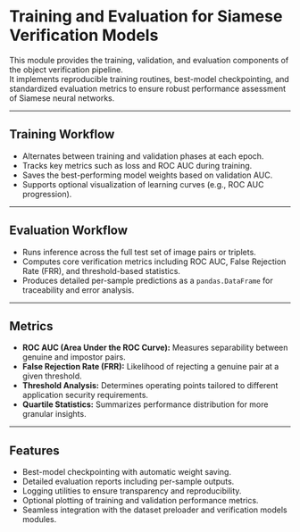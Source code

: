 # Training and Evaluation for Siamese Verification Models  

This module provides the training, validation, and evaluation components of the object verification pipeline.  
It implements reproducible training routines, best-model checkpointing, and standardized evaluation metrics to ensure robust performance assessment of Siamese neural networks.  

---

## Training Workflow  

- Alternates between training and validation phases at each epoch.  
- Tracks key metrics such as loss and ROC AUC during training.  
- Saves the best-performing model weights based on validation AUC.  
- Supports optional visualization of learning curves (e.g., ROC AUC progression).  

---

## Evaluation Workflow  

- Runs inference across the full test set of image pairs or triplets.  
- Computes core verification metrics including ROC AUC, False Rejection Rate (FRR), and threshold-based statistics.  
- Produces detailed per-sample predictions as a `pandas.DataFrame` for traceability and error analysis.  

---

## Metrics  

- **ROC AUC (Area Under the ROC Curve):** Measures separability between genuine and impostor pairs.  
- **False Rejection Rate (FRR):** Likelihood of rejecting a genuine pair at a given threshold.  
- **Threshold Analysis:** Determines operating points tailored to different application security requirements.  
- **Quartile Statistics:** Summarizes performance distribution for more granular insights.  

---

## Features  

- Best-model checkpointing with automatic weight saving.  
- Detailed evaluation reports including per-sample outputs.  
- Logging utilities to ensure transparency and reproducibility.  
- Optional plotting of training and validation performance metrics.  
- Seamless integration with the dataset preloader and verification models modules.  
